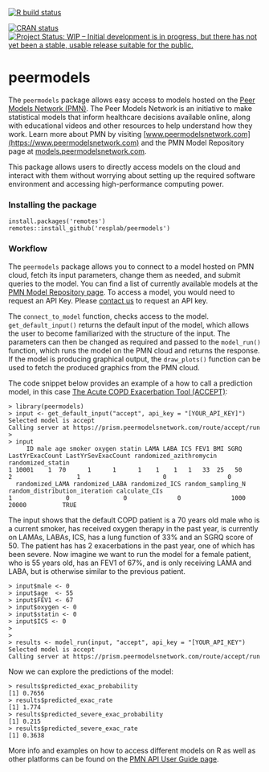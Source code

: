 <!-- badges: start -->
[![R build status](https://github.com/resplab/prism/workflows/R-CMD-check/badge.svg)](https://github.com/resplab/prism/actions)
<!-- badges: end -->
[![CRAN status](https://www.r-pkg.org/badges/version/peermodels)](https://CRAN.R-project.org/package=peermodels)
[![Project Status: WIP – Initial development is in progress, but there has not yet been a stable, usable release suitable for the public.](https://www.repostatus.org/badges/latest/wip.svg)](https://www.repostatus.org/#wip)


# peermodels
The `peermodels` package allows easy access to models hosted on the [Peer Models Network (PMN)](https://www.peermodelsnetwork.com). The Peer Models Network is an initiative to make statistical models that inform healthcare decisions available online, along with educational videos and other resources to help understand how they work. Learn more about PMN by visiting [www.peermodelsnetwork.com](https://www.peermodelsnetwork.com) and the PMN Model Repository page at [models.peermodelsnetwork.com](https://models.peermodelsnetwork.com).

This package allows users to directly access models on the cloud and interact with them without worrying about setting up the required software environment and accessing high-performance computing power.


### Installing the package

```
install.packages('remotes')
remotes::install_github('resplab/peermodels')
```

### Workflow

The `peermodels` package allows you to connect to a model hosted on PMN cloud, fetch its input parameters, change them as needed, and submit queries to the model. You can find a list of currently available models at the [PMN Model Repository page](https://models.peermodelsnetwork.com). To access a model, you would need to request an API Key. Please [contact us](https://www.peermodelsnetwork.com/join) to request an API key.

 The `connect_to_model` function, checks access to the model. `get_default_input()` returns the default input of the model, which allows the user to become familiarized with the structure of the input. The parameters can then be changed as required and passed to the `model_run()` function, which runs the model on the PMN cloud and returns the response. If the model is producing graphical output, the `draw_plots()` function can be used to fetch the produced graphics from the PMN cloud.
 
The code snippet below provides an example of a how to call a prediction model, in this case [The Acute COPD Exacerbation Tool (ACCEPT)](https://www.thelancet.com/journals/lanres/article/PIIS2213-2600%2819%2930397-2/fulltext):

```
> library(peermodels)
> input <- get_default_input("accept", api_key = "[YOUR_API_KEY]")
Selected model is accept
Calling server at https://prism.peermodelsnetwork.com/route/accept/run
> 
> input
     ID male age smoker oxygen statin LAMA LABA ICS FEV1 BMI SGRQ LastYrExacCount LastYrSevExacCount randomized_azithromycin randomized_statin
1 10001    1  70      1      1      1    1    1   1   33  25   50               2                  1                       0                 0
  randomized_LAMA randomized_LABA randomized_ICS random_sampling_N random_distribution_iteration calculate_CIs
1               0               0              0              1000                         20000          TRUE
```
The input shows that the default COPD patient is a 70 years old male who is a current smoker, has received oxygen therapy in the past year, is currently on LAMAs, LABAs, ICS, has a lung function of 33% and an SGRQ score of 50. The patient has has 2 exacerbations in the past year, one of which has been severe. Now imagine we want to run the model for a female patient, who is 55 years old, has an FEV1 of 67%, and is only receiving LAMA and LABA, but is otherwise similar to the previous patient. 

```
> input$male <- 0
> input$age  <- 55
> input$FEV1 <- 67
> input$oxygen <- 0
> input$statin <- 0
> input$ICS <- 0
> 
> 
> results <- model_run(input, "accept", api_key = "[YOUR_API_KEY")
Selected model is accept
Calling server at https://prism.peermodelsnetwork.com/route/accept/run
```
Now we can explore the predictions of the model: 
```
> results$predicted_exac_probability
[1] 0.7656
> results$predicted_exac_rate
[1] 1.774
> results$predicted_severe_exac_probability
[1] 0.215
> results$predicted_severe_exac_rate
[1] 0.3638
```
More info and examples on how to access different models on R as well as other platforms can be found on the [PMN API User Guide page](https://resplab.github.io/prismguide/).
